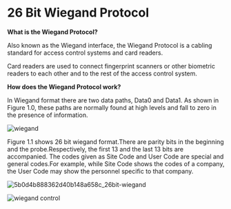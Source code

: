 # 26 Bit Wiegand Protocol

**What is the Wiegand Protocol?**

Also known as the Wiegand interface, the Wiegand Protocol is a cabling standard for access control systems and card readers.

Card readers are used to connect fingerprint scanners or other biometric readers to each other and to the rest of the access control       system.

**How does the Wiegand Protocol work?**

In Wiegand format there are two data paths, Data0 and Data1. As shown in Figure 1.0, these paths are normally found at high levels and     fall to zero in the presence of information.

![wiegand](https://user-images.githubusercontent.com/10983937/47875633-1a885300-de28-11e8-9f97-8e2a65b8b202.jpg)

Figure 1.1 shows 26 bit wiegand format.There are parity bits in the beginning and the probe.Respectively, the first 13 and the last 13 bits are accompanied. The codes given as Site Code and User Code are special and general codes.For example, while Site Code shows the codes of a company, the User Code may show the personnel specific to that company.

![5b0d4b888362d40b148a658c_26bit-wiegand](https://user-images.githubusercontent.com/10983937/47875561-e876f100-de27-11e8-9954-b6b192cd2ddf.png)



![wiegand control](https://user-images.githubusercontent.com/10983937/47818922-1433a180-dd6a-11e8-847e-92920cf385d7.png)
